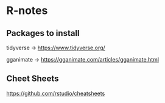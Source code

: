 # R-notes

## Packages to install

tidyverse -> https://www.tidyverse.org/

gganimate -> https://gganimate.com/articles/gganimate.html 


## Cheet Sheets

https://github.com/rstudio/cheatsheets
